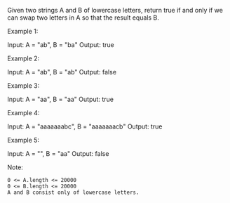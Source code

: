 Given two strings A and B of lowercase letters, return true if and only if we can swap two letters in A so that the result equals B.

Example 1:

Input: A = "ab", B = "ba"
Output: true

Example 2:

Input: A = "ab", B = "ab"
Output: false

Example 3:

Input: A = "aa", B = "aa"
Output: true

Example 4:

Input: A = "aaaaaaabc", B = "aaaaaaacb"
Output: true

Example 5:

Input: A = "", B = "aa"
Output: false

Note:

    0 <= A.length <= 20000
    0 <= B.length <= 20000
    A and B consist only of lowercase letters.

